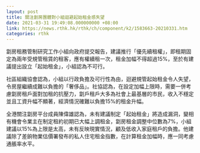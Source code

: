 ```yaml
---
layout: post
title: 關注劏房團體對小組迴避起始租金感失望
date: 2021-03-31 19:49:08.000000000 +08:00
link: https://news.rthk.hk/rthk/ch/component/k2/1583663-20210331.htm
categories: rthk
---
```


劏房租務管制研究工作小組向政府提交報告，建議推行「優先續租權」，即租期固定為兩年受規管租賃的租客，應有權續租一次，租金加幅不得超過15%，至於有建議提出設立「起始租金」，小組認為不可行。

社區組織協會認為，小組以行政負擔及可行性為由，迴避規管起始租金令人失望，令房屋繼續成難以負擔的「奢侈品」。社協認為，在設定加幅上限時，需要一併考慮劏房租戶面對加租的抗壓力，劏戶租戶大多為社會上最基層的市民，收入不穩定並且工資升幅不顯著，經濟情況確難以負擔15%的租金升幅。

全港關注劏房平台成員陳偉雄認為，未有建議制定「起始租金」將造成漏洞，變相有機會令業主在制定租約初期已大幅上調租金，劏房租金調整中位數為7%，小組建議以15%為上限是太高，未有反映現實情況，顧及低收入家庭租戶的負擔。他建議除了差餉物業估價署發布的私人住宅租金指數，在計算租金加幅時，應一同考慮通脹率水平。
